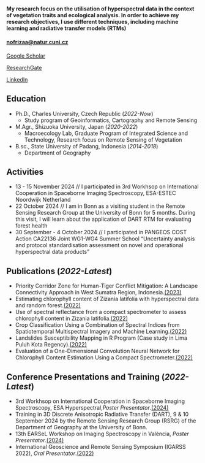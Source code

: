 #### My research focus on the utilisation of hyperspectral data in the context of vegetation traits and ecological analysis. In order to achieve my research objectives, I use different techniques, including machine learning and radiative transfer models (RTMs)
#### nofrizaa@natur.cuni.cz
[Google Scholar](https://scholar.google.com/citations?user=FqkFQaAAAAAJ&hl=en)

[ResearchGate](https://www.researchgate.net/profile/Adenan-Yandra-Nofrizal)

[LinkedIn](https://www.linkedin.com/in/adenan-yandra-nofrizal-b74416166/)

## Education

- Ph.D., Charles University, Czech Republic (_2022-Now_)
  - Study program of Geoinformatics, Cartography and Remote Sensing 
- M.Agr., Shizuoka University, Japan (_2020-2022_)
  - Macroecology Lab, Graduate Program of Integrated Science and Technology,
    Research focus on Remote Sensing of Vegetation 
- B.sc., State University of Padang, Indonesia (_2014-2018_)
  - Department of Geography

## Activities
- 13 - 15 November 2024 // I participated in 3rd Workhsop on International Cooperation in Spaceborne Imaging Spectroscopy, ESA-ESTEC Noordwijk Netherland
- 22 October 2024 // I am in Bonn as a visiting student in the Remote Sensing Research Group at the University of Bonn for 5 months. During this visit, I will learn about the application of DART RTM for evaluating forest health
- 30 September - 4 October 2024 // I participated in PANGEOS COST Action CA22136 Joint WG1-WG4 Summer School “Uncertainty analysis and protocol standardisation assessment on novel and operational hyperspectral data products”


## Publications (_2022-Latest_)

*   Priority Corridor Zone for Human-Tiger Conflict Mitigation: A Landscape Connectivity Approach in West Sumatra Region, Indonesia.[(2023)](https://www.sciencedirect.com/science/article/pii/S1617138123001723)
*   Estimating chlorophyll content of Zizania latifolia with hyperspectral data and random forest.[(2022)](https://dergipark.org.tr/en/pub/ijeg/article/953188)
*   Use of spectral reflectance from a compact spectrometer to assess chlorophyll content in Zizania latifolia.[(2022)](https://www.tandfonline.com/doi/full/10.1080/10106049.2021.1914747)
*   Crop Classification Using a Combination of Spectral Indices from Spatiotemporal Multispectral Imagery and Machine Learning.[(2022)](https://ieeexplore.ieee.org/abstract/document/9884135)
*   Landslides Susceptibility Mapping in R Program (Case study in Lima Puluh Kota Regency).[(2022)](https://mjfas.utm.my/index.php/mjfas/article/view/2534)
*   Evaluation of a One-Dimensional Convolution Neural Network for Chlorophyll Content Estimation Using a Compact Spectrometer.[(2022)](https://www.mdpi.com/2072-4292/14/9/1997)

## Conference Presentations and Training (_2022-Latest_)

*   3rd Workhsop on International Cooperation in Spaceborne Imaging Spectroscopy, ESA Hyperspectral,*Poster Presentator*.[(2024)](https://hyperspectral2024.esa.int/)
*   Training in 3D Discrete Anisotropic Radiative Transfer (DART), 9 & 10 September 2024 by the Remote Sensing Research Group (RSRG) of the Department of Geography at the University of Bonn.
*   13th EARSeL Workshop on Imaging Spectroscopy in València, *Poster Presentator*.[(2024)](https://is.earsel.org/workshop/13-IS-Valencia2024/)
*   International Geoscience and Remote Sensing Symposium (IGARSS 2022), *Oral Presentator*.[(2022)](https://www.igarss2022.org/)
